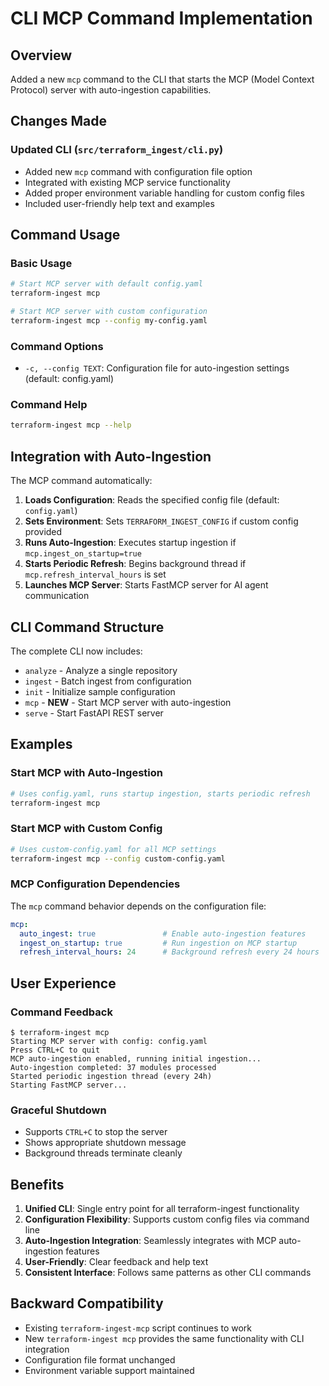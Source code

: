# CLI MCP Command Implementation

## Overview
Added a new `mcp` command to the CLI that starts the MCP (Model Context Protocol) server with auto-ingestion capabilities.

## Changes Made

### Updated CLI (`src/terraform_ingest/cli.py`)
- Added new `mcp` command with configuration file option
- Integrated with existing MCP service functionality
- Added proper environment variable handling for custom config files
- Included user-friendly help text and examples

## Command Usage

### Basic Usage
```bash
# Start MCP server with default config.yaml
terraform-ingest mcp

# Start MCP server with custom configuration
terraform-ingest mcp --config my-config.yaml
```

### Command Options
- `-c, --config TEXT`: Configuration file for auto-ingestion settings (default: config.yaml)

### Command Help
```bash
terraform-ingest mcp --help
```

## Integration with Auto-Ingestion

The MCP command automatically:

1. **Loads Configuration**: Reads the specified config file (default: `config.yaml`)
2. **Sets Environment**: Sets `TERRAFORM_INGEST_CONFIG` if custom config provided
3. **Runs Auto-Ingestion**: Executes startup ingestion if `mcp.ingest_on_startup=true`
4. **Starts Periodic Refresh**: Begins background thread if `mcp.refresh_interval_hours` is set
5. **Launches MCP Server**: Starts FastMCP server for AI agent communication

## CLI Command Structure

The complete CLI now includes:
- `analyze` - Analyze a single repository
- `ingest` - Batch ingest from configuration  
- `init` - Initialize sample configuration
- `mcp` - **NEW** - Start MCP server with auto-ingestion
- `serve` - Start FastAPI REST server

## Examples

### Start MCP with Auto-Ingestion
```bash
# Uses config.yaml, runs startup ingestion, starts periodic refresh
terraform-ingest mcp
```

### Start MCP with Custom Config
```bash
# Uses custom-config.yaml for all MCP settings
terraform-ingest mcp --config custom-config.yaml
```

### MCP Configuration Dependencies
The `mcp` command behavior depends on the configuration file:

```yaml
mcp:
  auto_ingest: true               # Enable auto-ingestion features
  ingest_on_startup: true         # Run ingestion on MCP startup  
  refresh_interval_hours: 24      # Background refresh every 24 hours
```

## User Experience

### Command Feedback
```
$ terraform-ingest mcp
Starting MCP server with config: config.yaml
Press CTRL+C to quit
MCP auto-ingestion enabled, running initial ingestion...
Auto-ingestion completed: 37 modules processed
Started periodic ingestion thread (every 24h)
Starting FastMCP server...
```

### Graceful Shutdown
- Supports `CTRL+C` to stop the server
- Shows appropriate shutdown message
- Background threads terminate cleanly

## Benefits

1. **Unified CLI**: Single entry point for all terraform-ingest functionality
2. **Configuration Flexibility**: Supports custom config files via command line
3. **Auto-Ingestion Integration**: Seamlessly integrates with MCP auto-ingestion features
4. **User-Friendly**: Clear feedback and help text
5. **Consistent Interface**: Follows same patterns as other CLI commands

## Backward Compatibility

- Existing `terraform-ingest-mcp` script continues to work
- New `terraform-ingest mcp` provides the same functionality with CLI integration
- Configuration file format unchanged
- Environment variable support maintained
